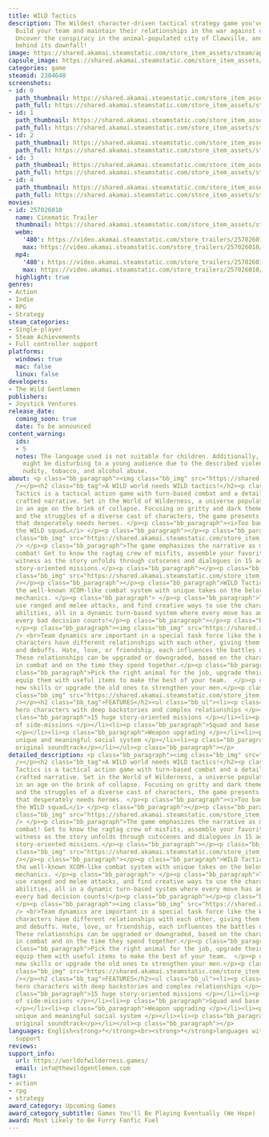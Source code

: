 ```yaml
---
title: WILD Tactics
description: The Wildest character-driven tactical strategy game you've ever seen!
  Build your team and maintain their relationships in the war against organized crime.
  Uncover the conspiracy in the animal-populated city of Clawville, and find the mastermind
  behind its downfall!
image: https://shared.akamai.steamstatic.com/store_item_assets/steam/apps/2384640/header.jpg?t=1733430961
capsule_image: https://shared.akamai.steamstatic.com/store_item_assets/steam/apps/2384640/cfe43ff1e3e08bb98a183c8e3b30703eea7a87b2/capsule_231x87.jpg?t=1733430961
categories: game
steamid: 2384640
screenshots:
- id: 0
  path_thumbnail: https://shared.akamai.steamstatic.com/store_item_assets/steam/apps/2384640/ss_8d586bf23aba8e80907718e209bc946213376e04.600x338.jpg?t=1733430961
  path_full: https://shared.akamai.steamstatic.com/store_item_assets/steam/apps/2384640/ss_8d586bf23aba8e80907718e209bc946213376e04.1920x1080.jpg?t=1733430961
- id: 1
  path_thumbnail: https://shared.akamai.steamstatic.com/store_item_assets/steam/apps/2384640/ss_1067d698d6c51ea5fc4543b6f43735d654f7579c.600x338.jpg?t=1733430961
  path_full: https://shared.akamai.steamstatic.com/store_item_assets/steam/apps/2384640/ss_1067d698d6c51ea5fc4543b6f43735d654f7579c.1920x1080.jpg?t=1733430961
- id: 2
  path_thumbnail: https://shared.akamai.steamstatic.com/store_item_assets/steam/apps/2384640/ss_3bc0f57f275b9351a17f067c35a8245ed6d51075.600x338.jpg?t=1733430961
  path_full: https://shared.akamai.steamstatic.com/store_item_assets/steam/apps/2384640/ss_3bc0f57f275b9351a17f067c35a8245ed6d51075.1920x1080.jpg?t=1733430961
- id: 3
  path_thumbnail: https://shared.akamai.steamstatic.com/store_item_assets/steam/apps/2384640/ss_029e1aa3b6b947eb5e6dee5abe6aa146f8d6bf2e.600x338.jpg?t=1733430961
  path_full: https://shared.akamai.steamstatic.com/store_item_assets/steam/apps/2384640/ss_029e1aa3b6b947eb5e6dee5abe6aa146f8d6bf2e.1920x1080.jpg?t=1733430961
- id: 4
  path_thumbnail: https://shared.akamai.steamstatic.com/store_item_assets/steam/apps/2384640/ss_de9e8aa21f55c82caa923d854feccecf1f70dba0.600x338.jpg?t=1733430961
  path_full: https://shared.akamai.steamstatic.com/store_item_assets/steam/apps/2384640/ss_de9e8aa21f55c82caa923d854feccecf1f70dba0.1920x1080.jpg?t=1733430961
movies:
- id: 257026010
  name: Cinematic Trailer
  thumbnail: https://shared.akamai.steamstatic.com/store_item_assets/steam/apps/257026010/movie.293x165.jpg?t=1717688439
  webm:
    '480': https://video.akamai.steamstatic.com/store_trailers/257026010/movie480_vp9.webm?t=1717688439
    max: https://video.akamai.steamstatic.com/store_trailers/257026010/movie_max_vp9.webm?t=1717688439
  mp4:
    '480': https://video.akamai.steamstatic.com/store_trailers/257026010/movie480.mp4?t=1717688439
    max: https://video.akamai.steamstatic.com/store_trailers/257026010/movie_max.mp4?t=1717688439
  highlight: true
genres:
- Action
- Indie
- RPG
- Strategy
steam_categories:
- Single-player
- Steam Achievements
- Full controller support
platforms:
  windows: true
  mac: false
  linux: false
developers:
- The Wild Gentlemen
publishers:
- Joystick Ventures
release_date:
  coming_soon: true
  date: To be announced
content_warning:
  ids:
  - 5
  notes: The language used is not suitable for children. Additionally, some scenes
    might be disturbing to a young audience due to the described violence, partial
    nudity, tobacco, and alcohol abuse.
about: <p class="bb_paragraph"><img class="bb_img" src="https://shared.akamai.steamstatic.com/store_item_assets/steam/apps/2384640/extras/sor_4.jpg?t=1733430961"
  /></p><h2 class="bb_tag">A WILD world needs WILD tactics!</h2><p class="bb_paragraph">WILD
  Tactics is a tactical action game with turn-based combat and a detailed, deeply
  crafted narrative. Set in the World of Wilderness, a universe populated by animals,
  in an age on the brink of collapse. Focusing on gritty and dark themes, ‘50s aesthetic,
  and the struggles of a diverse cast of characters, the game presents a harsh world
  that desperately needs heroes. </p><p class="bb_paragraph"><i>Too bad it only got
  the WILD squad…</i> </p><p class="bb_paragraph"></p><p class="bb_paragraph"><img
  class="bb_img" src="https://shared.akamai.steamstatic.com/store_item_assets/steam/apps/2384640/extras/sor_1.jpg?t=1733430961"
  /> </p><p class="bb_paragraph">The game emphasizes the narrative as much as the
  combat! Get to know the ragtag crew of misfits, assemble your favorite team, and
  witness as the story unfolds through cutscenes and dialogues in 15 action-packed
  story-oriented missions.</p><p class="bb_paragraph"></p><p class="bb_paragraph"><img
  class="bb_img" src="https://shared.akamai.steamstatic.com/store_item_assets/steam/apps/2384640/extras/sor_2.jpg?t=1733430961"
  /></p><p class="bb_paragraph"></p><p class="bb_paragraph">WILD Tactics features
  the well-known XCOM-like combat system with unique takes on the beloved gameplay
  mechanics. </p><p class="bb_paragraph"> </p><p class="bb_paragraph">Take cover,
  use ranged and melee attacks, and find creative ways to use the character’s special
  abilities, all in a dynamic turn-based system where every move has an impact and
  every bad decision counts!</p><p class="bb_paragraph"></p><p class="bb_paragraph">
  </p><p class="bb_paragraph"><img class="bb_img" src="https://shared.akamai.steamstatic.com/store_item_assets/steam/apps/2384640/extras/sor_3.jpg?t=1733430961"
  /> <br>Team dynamics are important in a special task force like the WILD. All the
  characters have different relationships with each other, giving them various buffs
  and debuffs. Hate, love, or friendship, each influences the battles differently.
  These relationships can be upgraded or downgraded, based on the character’s performance
  in combat and on the time they spend together.</p><p class="bb_paragraph"></p><p
  class="bb_paragraph">Pick the right animal for the job, upgrade their weapons, and
  equip them with useful items to make the best of your team.  </p><p class="bb_paragraph">Unlock
  new skills or upgrade the old ones to strengthen your men.</p><p class="bb_paragraph"><img
  class="bb_img" src="https://shared.akamai.steamstatic.com/store_item_assets/steam/apps/2384640/extras/transparent_wild.png?t=1733430961"
  /></p><h2 class="bb_tag">FEATURES</h2><ul class="bb_ul"><li><p class="bb_paragraph">12
  hero characters with deep backstories and complex relationships </p></li><li><p
  class="bb_paragraph">15 huge story-oriented missions </p></li><li><p class="bb_paragraph">Plenty
  of side-missions </p></li><li><p class="bb_paragraph">Squad and base management
  </p></li><li><p class="bb_paragraph">Weapon upgrading </p></li><li><p class="bb_paragraph">A
  unique and meaningful social system </p></li><li><p class="bb_paragraph">And a blood-pumping
  original soundtrack</p></li></ul><p class="bb_paragraph"></p>
detailed_description: <p class="bb_paragraph"><img class="bb_img" src="https://shared.akamai.steamstatic.com/store_item_assets/steam/apps/2384640/extras/sor_4.jpg?t=1733430961"
  /></p><h2 class="bb_tag">A WILD world needs WILD tactics!</h2><p class="bb_paragraph">WILD
  Tactics is a tactical action game with turn-based combat and a detailed, deeply
  crafted narrative. Set in the World of Wilderness, a universe populated by animals,
  in an age on the brink of collapse. Focusing on gritty and dark themes, ‘50s aesthetic,
  and the struggles of a diverse cast of characters, the game presents a harsh world
  that desperately needs heroes. </p><p class="bb_paragraph"><i>Too bad it only got
  the WILD squad…</i> </p><p class="bb_paragraph"></p><p class="bb_paragraph"><img
  class="bb_img" src="https://shared.akamai.steamstatic.com/store_item_assets/steam/apps/2384640/extras/sor_1.jpg?t=1733430961"
  /> </p><p class="bb_paragraph">The game emphasizes the narrative as much as the
  combat! Get to know the ragtag crew of misfits, assemble your favorite team, and
  witness as the story unfolds through cutscenes and dialogues in 15 action-packed
  story-oriented missions.</p><p class="bb_paragraph"></p><p class="bb_paragraph"><img
  class="bb_img" src="https://shared.akamai.steamstatic.com/store_item_assets/steam/apps/2384640/extras/sor_2.jpg?t=1733430961"
  /></p><p class="bb_paragraph"></p><p class="bb_paragraph">WILD Tactics features
  the well-known XCOM-like combat system with unique takes on the beloved gameplay
  mechanics. </p><p class="bb_paragraph"> </p><p class="bb_paragraph">Take cover,
  use ranged and melee attacks, and find creative ways to use the character’s special
  abilities, all in a dynamic turn-based system where every move has an impact and
  every bad decision counts!</p><p class="bb_paragraph"></p><p class="bb_paragraph">
  </p><p class="bb_paragraph"><img class="bb_img" src="https://shared.akamai.steamstatic.com/store_item_assets/steam/apps/2384640/extras/sor_3.jpg?t=1733430961"
  /> <br>Team dynamics are important in a special task force like the WILD. All the
  characters have different relationships with each other, giving them various buffs
  and debuffs. Hate, love, or friendship, each influences the battles differently.
  These relationships can be upgraded or downgraded, based on the character’s performance
  in combat and on the time they spend together.</p><p class="bb_paragraph"></p><p
  class="bb_paragraph">Pick the right animal for the job, upgrade their weapons, and
  equip them with useful items to make the best of your team.  </p><p class="bb_paragraph">Unlock
  new skills or upgrade the old ones to strengthen your men.</p><p class="bb_paragraph"><img
  class="bb_img" src="https://shared.akamai.steamstatic.com/store_item_assets/steam/apps/2384640/extras/transparent_wild.png?t=1733430961"
  /></p><h2 class="bb_tag">FEATURES</h2><ul class="bb_ul"><li><p class="bb_paragraph">12
  hero characters with deep backstories and complex relationships </p></li><li><p
  class="bb_paragraph">15 huge story-oriented missions </p></li><li><p class="bb_paragraph">Plenty
  of side-missions </p></li><li><p class="bb_paragraph">Squad and base management
  </p></li><li><p class="bb_paragraph">Weapon upgrading </p></li><li><p class="bb_paragraph">A
  unique and meaningful social system </p></li><li><p class="bb_paragraph">And a blood-pumping
  original soundtrack</p></li></ul><p class="bb_paragraph"></p>
languages: English<strong>*</strong><br><strong>*</strong>languages with full audio
  support
reviews:
support_info:
  url: https://worldofwilderness.games/
  email: info@thewildgentlemen.com
tags:
- action
- rpg
- strategy
award_category: Upcoming Games
award_category_subtitle: Games You'll Be Playing Eventually (We Hope)
award: Most Likely to Be Furry Fanfic Fuel
---
```


